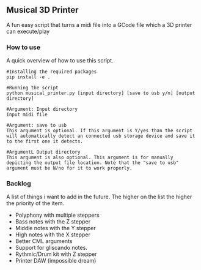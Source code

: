 ## Musical 3D Printer
A fun easy script that turns a midi file into a GCode file which a 3D printer can execute/play


### How to use
A quick overview of how to use this script.
```
#Installing the required packages
pip install -e .

#Running the script
python musical_printer.py [input directory] [save to usb y/n] [output directory]

#Argument: Input directory
Input midi file

#Argument: save to usb
This argument is optional. If this argument is Y/yes than the script will automatically detect an connected usb storage device and save it to the first one it detects.

#ArgumentL Output directory
This argument is also optional. This argument is for manually depicting the output file location. Note that the "save to usb" argument must be N/no for it to work properly.
```

### Backlog
A list of things i want to add in the future. The higher on the list the higher the priority of the item.
* Polyphony  with multiple steppers
* Bass notes with the Z stepper
* Middle notes with the Y stepper
* High notes with the X stepper
* Better CML arguments
* Support for gliscando notes.
* Rythmic/Drum kit with Z stepper
* Printer DAW (impossible dream)